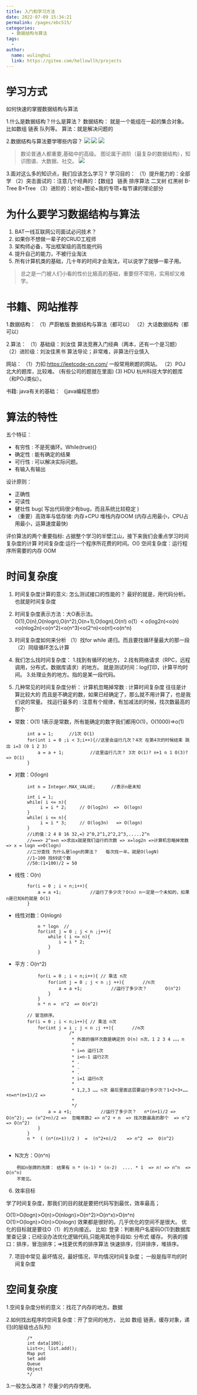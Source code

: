 ```yaml
---
title: 入门和学习方法
date: 2022-07-09 15:34:21
permalink: /pages/ebc515/
categories:
  - 数据结构与算法
tags:
  - 
author: 
  name: wulinghui
  link: https://gitee.com/hellowllh/projects
---
```

# 学习方式
如何快速的掌握数据结构与算法

1.什么是数据结构？什么是算法？
数据结构： 就是一个能组在一起的集合对象。比如数组 链表 队列等。
算法：就是解决问题的

2.数据结构与算法要学哪些内容？
![](入门和学习方法_files/1.jpg)
![](入门和学习方法_files/2.jpg)
![](入门和学习方法_files/3.jpg)
> 数论普通人都重要,基础中的高级。 
> 图论属于进阶（最复杂的数据结构），知识图谱、大数据、社交。
![](入门和学习方法_files/4.jpg)


3.面对这么多的知识点，我们应该怎么学习？
学习目的：
（1）提升能力的：全部学
（2）突击面试的：注意几个经典的：【数组】 链表 排序算法 二叉树 红黑树 B-Tree B+Tree 
（3）进阶的：树论+图论+我的专项+每节课的理论部分

# 为什么要学习数据结构与算法
1. BAT一线互联网公司面试必问技术？
2. 如果你不想做一辈子的CRUD工程师
3. 架构师必备，写出框架级的高性能代码
4. 提升自己的能力，不被行业淘汰
5. 所有计算机类的基础，几十年的时间才会淘汰，可以说学了就够一辈子用。

> 总之是一门被人们小看的性价比极高的基础，重要但不常用，实用却又难学。 

# 书籍、网站推荐

1.数据结构：
（1）严蔚敏版 数据结构与算法（都可以）
（2）大话数据结构（都可以）

2.算法：
（1）基础级：刘汝佳 算法竞赛入门经典（两本，还有一个是习题）
（2）进阶级：刘汝佳黑书 算法导论；非常难，非算法行业慎入

网站：
（1）力扣:https://leetcode-cn.com/  一般常用刷题的网站。
（2）POJ  北大的题库，比较难。  (有些公司的题就在里面)
 (3) HDU  杭州科技大学的题库（和POJ类似）。 

书籍:
java有关的基础： 《java编程思想》

# 算法的特性

五个特征：
- 有穷性 : 不是死循环。While(true){}
- 确定性 : 能有确定的结果
- 可行性 : 可以解决实际问题。
- 有输入有输出 


设计原则：
- 正确性
- 可读性
- 健壮性 bug( 写出代码很少有bug，而且系统比较稳定 )
- （重要）高效率与低存储: 内存+CPU 堆栈内存OOM (内存占用最小，CPU占用最小，运算速度最快)


评价算法的两个重要指标: 
占据整个学习的半壁江山，接下来我们会重点学习时间复杂度的计算
时间复杂度:运行一个程序所花费的时间。O()
空间复杂度：运行程序所需要的内存  OOM



# 时间复杂度


1. 时间复杂度计算的意义: 怎么测试接口的性能的？ 最好的就是，用代码分析。也就是时间复杂度

2. 时间复杂度表示方法：大O表示法。 O(1),O(n),O(nlogn),O(n^2),O(n+1),O(logn),O(n!)
o(1）< o(log2n)<o(n)<o(nlog2n)<o(n^2)<o(n^3)<o(2^n)<o(n!)<o(n^n)

3. 时间复杂度如何来分析
（1）找for while 递归。而且要找循环量最大的那一段
（2）同级循环怎么计算

4. 我们怎么找时间复杂度：
1.找到有循环的地方，
2.找有网络请求（RPC，远程调用，分布式，数据库请求）的地方。
就是测试时间：log打印，计算平均时间。
3.处理业务的地方。指的是某一段代码。

5. 几种常见的时间复杂度分析：
计算机忽略掉常数 :  计算时间复杂度 往往是计算比较大的 而且是不确定的数，如果已经确定了，那么就不用计算了，也是我们说的常量。
找运行最多的 : 注意有个规律，有加减法的时候，找次数最高的那个
- 常数：O(1)  1表示是常数，所有能确定的数字我们都用O(1)，O(1000)=>o(1)
```
		int a = 1;		//1次 O(1)
		for(int i = 0 ;i < 3;i++){//这里会运行几次？4次 在第4次的时候结束 跳出 i=3 (0 1 2 3)
			a = a + 1;			//这里运行几次？ 3次 O(1)? n+1 n 1 O(3)? => O(1)
		}
```
- 对数：O(logn)
```
		int n = Integer.MAX_VALUE;		//表示n是未知
		
		int i = 1;
		while( i <= n){
			 i = i * 2;		// O(log2n)  =>  O(logn)
		}
		while( i <= n){
			 i = i * 3;		// O(log3n)   => O(logn)
		}
		//i的值：2 4 8 16 32,=》2^0,2^1,2^2,2^3,.....2^n
		//===> 2^x=n =>求出x就是我们运行的次数 => x=log2n =>计算机忽略掉常数 => x = logn =>O(logn)
		//二分查找 为什么是logn的算法？   每次找一半。就是O(logN)
		//1~100 找69这个数
		//50:(1+100)/2 = 50
```
- 线性：O(n)
```
		for(i = 0 ; i < n;i++){
			a = a +1;			//运行了多少次？O(n) n一定是一个未知的，如果n是已知6的就是 O(1)
		}
```
- 线性对数：O(nlogn)
```
            n * logn  // 
			for(int j = 0 ; j < n ;j++){
				while ( i <= n){
					i = i * 2;
				}
			}
```
- 平方：O(n^2)
```
			for(i = 0 ; i < n;i++){	// 乘法 n次
				for(int j = 0 ; j < n ;j ++){		//n次
					a = a +1;			//运行了多少次？		O(n^2)
				}
			} 
			n * n =  n^2  => O(n^2) 
		
		// 冒泡排序。	
		for(i = 0 ; i < n;i++){	// 乘法 n次
			for(int j = i ; j < n ;j ++){		//n次 
						/*
						 * 外面的循环次数是确定的 O(n) n次，1 2 3 4 。。。n
						 * 
						 * i=n 运行1次
						 * i=n-1 运行2次
						 * .
						 * .
						 * .
						 * i=1 运行n次
						 * 
						 * 1,2,3 …… n次 最后里面这层要运行多少次？1+2+3+……+n=n*(n+1)/2 => 
						 * 
						 */
				a = a +1;			//运行了多少次？	n*(n+1)/2 => O(n^2); => (n^2+n)/2 =>  忽略常数2 => n^2 + n  => 找次数最高的那个  => n^2  => O(n^2)
			}
		}
		n *  ( (n*(n+1))/2 )  =  (n^2+n)/2    => n^2  =>  O(n^2)
		
```
- N次方：O(n^n)
```
	例如n张牌的洗牌： 结果有 n * (n-1) * (n-2)  .... * 1  => n! => n^n  => O(n^n)
	不常见。
```


6. 效率目标

学了时间复杂度，那我们的目的就是要把代码写到最优，效率最高；

O(1)>O(logn)>O(n)>O(nlogn)>O(n^2)>O(n^x)>O(n^n)
O(1)>O(logn)>O(n)>O(nlogn) 效果都是很好的。几乎优化的空间不是很大。
优化的目标就是要往O（1）的方向接近。
比如: 
登录：判断用户名密码O(1)到数据库里查记录；已经没办法优化逻辑代码,只能用其他手段如: 分布式 缓存。
列表的接口：排序，冒泡排序；=>找更优秀的排序算法 快速排序，归并排序，堆排序。



7. 项目中常见
最坏情况，最好情况，平均情况时间复杂度；  一般是指平均的时间复杂度


# 空间复杂度

1.空间复杂度分析的意义：找花了内存的地方。数据

2.如何找出程序的空间复杂度：开了空间的地方， 比如 数组 链表，缓存对象，递归(的层级也占队列)
```
		/*
		int data[100];
		List<>; list.add();
		Map put
		Set add
		Queue
		Object 
		*/
```

3.一般怎么改进？ 
尽量少的内存使用。


